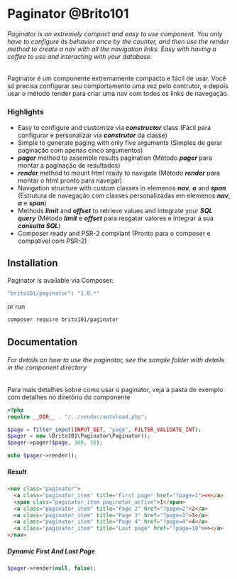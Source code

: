 # Paginator @Brito101

###### Paginator is an extremely compact and easy to use component. You only have to configure its behavior once by the counter, and then use the render method to create a nav with all the navigation links. Easy with having a coffee to use and interacting with your database.

Paginator é um componente extremamente compacto e fácil de usar. Você só precisa configurar seu comportamento uma vez pelo contrutor, e depois usar o método render para criar uma nav com todos os links de navegação.

### Highlights

- Easy to configure and customize via **_constructor_** class (Fácil para configurar e personalizar via **_construtor_** da classe)
- Simple to generate paging with only five arguments (Simples de gerar paginação com apenas cinco argumentos)
- **_pager_** method to assemble results pagination (Método **_pager_** para montar a paginação de resultados)
- **_render_** method to mount html ready to navigate (Método **_render_** para montar o html pronto para navegar)
- Navigation structure with custom classes in elemenos **_nav_**, **_a_** and **_span_** (Estrutura de navegação com classes personalizadas em elemenos **_nav_**, **_a_** e **_span_**)
- Methods **_limit_** and **_offset_** to retrieve values ​​and integrate your **_SQL query_** (Método **_limit_** e **_offset_** para resgatar valores e integrar a sua **_consulta SQL_**)
- Composer ready and PSR-2 compliant (Pronto para o composer e compatível com PSR-2)

## Installation

Paginator is available via Composer:

```bash
"brito101/paginator": "1.0.*"
```

or run

```bash
composer require brito101/paginator
```

## Documentation

###### For details on how to use the paginator, see the sample folder with details in the component directory

Para mais detalhes sobre como usar o paginator, veja a pasta de exemplo com detalhes no diretório do componente

```php
<?php
require __DIR__ . "/../vendor/autoload.php";

$page = filter_input(INPUT_GET, "page", FILTER_VALIDATE_INT);
$pager = new \Brito101\Paginator\Paginator();
$pager->pager($page, 100, 10);

echo $pager->render();
```

##### Result

```html
<nav class="paginator">
  <a class="paginator_item" title="First page" href="?page=1"><<</a>
  <span class="paginator_item paginator_active">1</span>
  <a class="paginator_item" title="Page 2" href="?page=2">2</a>
  <a class="paginator_item" title="Page 3" href="?page=3">3</a>
  <a class="paginator_item" title="Page 4" href="?page=4">4</a>
  <a class="paginator_item" title="Last page" href="?page=10">>></a>
</nav>
```

##### Dynamic First And Last Page

```php
$pager->render(null, false);
```
